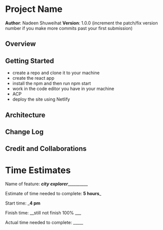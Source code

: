 # Project Name

**Author**: Nadeen Shuweihat
**Version**: 1.0.0 (increment the patch/fix version number if you make more commits past your first submission)

## Overview
<!-- Provide a high level overview of what this application is and why you are building it, beyond the fact that it's an assignment for this class. (i.e. What's your problem domain?) -->

## Getting Started
   
   - create a repo and clone it to your machine
   - create the react app
   - install the npm and then run npm start
   - work in the code editor you have in your machine
   - ACP
   - deploy the site using Netlify

## Architecture
<!-- Provide a detailed description of the application design. What technologies (languages, libraries, etc) you're using, and any other relevant design information. -->

## Change Log
<!-- Use this area to document the iterative changes made to your application as each feature is successfully implemented. Use time stamps. Here's an example:

01-01-2001 4:59pm - Application now has a fully-functional express server, with a GET route for the location resource. -->

## Credit and Collaborations
<!-- Give credit (and a link) to other people or resources that helped you build this application. -->


# Time Estimates

Name of feature: ___________city explorer_____________________

Estimate of time needed to complete: __5 hours___

Start time: ___4 pm__

Finish time: __still not finish 100% ___

Actual time needed to complete: _____